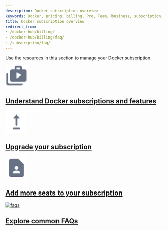 ```yaml
---
description: Docker subscription overview
keywords: Docker, pricing, billing, Pro, Team, business, subscription, tier, plan
title: Docker subscription overview
redirect_from:
- /docker-hub/billing/
- /docker-hub/billing/faq/
- /subscription/faq/
---
```


Use the resources in this section to manage your Docker subscription.

<div class="component-container">
    <!--start row-->
    <div class="row">
      <div class="col-xs-12 col-sm-12 col-md-12 col-lg-4 block">
        <div class="component">
             <div class="component-icon">
                 <a href="/subscription/details/"><img src="/assets/images/subscription.svg" alt="subscription info" width="70" height="70"></a>
             </div>
                 <h2 id="subscription info"><a href="/subscription/details/">Understand Docker subscriptions and features</a></h2>
        </div>
      </div>
     <div class="col-xs-12 col-sm-12 col-md-12 col-lg-4 block">
        <div class="component">
            <div class="component-icon">
                <a href="/subscription/upgrade/"><img src="/assets/images/upgrade.svg" alt="upgrade subscription" width="70" height="70"></a>
            </div>
                <h2 id="upgrade seats"><a href="/subscription/upgrade/">Upgrade your subscription</a></h2>
            </div>
        </div>
  </div>  
    <!--start row-->
    <div class="row">
      <div class="col-xs-12 col-sm-12 col-md-12 col-lg-4 block">
        <div class="component">
             <div class="component-icon">
                 <a href="/subscription/add-seats/"><img src="/assets/images/contact.svg" alt="add seats" width="70" height="70"></a>
                 </div>
                 <h2 id="add seats"><a href="/subscription/add-seats/">Add more seats to your subscription</a></h2>
            </div>
        </div>
     <div class="col-xs-12 col-sm-12 col-md-12 col-lg-4 block">
        <div class="component">
            <div class="component-icon">
                <a href="/subscription/faqs/"><img src="/assets/images/help.svg" alt="faqs" width="70" height="70"></a>
            </div>
                <h2 id="faqs"><a href="/subscription/faqs">Explore common FAQs</a></h2>
            </div>
        </div>
    </div>
</div>

